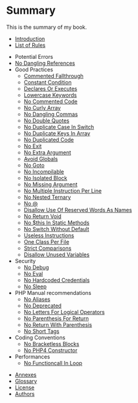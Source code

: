 # Summary

This is the summary of my book.

* [Introduction](README.md)
* [List of Rules](rules/README.md)
<!-- rules -->
  * Potential Errors
   * [No Dangling References](rules/no-dangling-reference.md)
 * Good Practices
   * [Commented Fallthrough](rules/commented-fallthrough.md)
   * [Constant Condition](rules/constant-condition.md)
   * [Declares Or Executes](rules/declares-or-executes.md)
   * [Lowercase Keywords](rules/lowercase-keyword.md)
   * [No Commented Code](rules/no-commented-code.md)
   * [No Curly Array](rules/no-curly-array.md)
   * [No Dangling Commas](rules/no-dangling-commas.md)
   * [No Double Quotes](rules/no-double-quote.md)
   * [No Duplicate Case In Switch](rules/no-duplicate-case.md)
   * [No Duplicate Keys In Array](rules/no-duplicate-key.md)
   * [No Duplicated Code](rules/no-duplicated-code.md)
   * [No Exit](rules/no-exit.md)
   * [No Extra Argument](rules/no-extra-argument.md)
   * [Avoid Globals](rules/no-global.md)
   * [No Goto](rules/no-goto.md)
   * [No Incompilable](rules/no-incompilable.md)
   * [No Isolated Block](rules/no-isolated-block.md)
   * [No Missing Argument](rules/no-missing-argument.md)
   * [No Multiple Instruction Per Line](rules/no-multiple-instruction-per-line.md)
   * [No Nested Ternary](rules/no-nested-ternary.md)
   * [No @](rules/no-noscream.md)
   * [Disallow Use Of Reserved Words As Names](rules/no-reserved-keywords.md)
   * [No Return Void](rules/no-return-void.md)
   * [No $this In Static Methods](rules/no-static-this.md)
   * [No Switch Without Default](rules/no-switch-without-default.md)
   * [Useless Instructions](rules/no-useless-instruction.md)
   * [One Class Per File](rules/one-class-per-file.md)
   * [Strict Comparisons](rules/strict-comparisons.md)
   * [Disallow Unused Variables](rules/unused-variable.md)
 * Security
   * [No Debug](rules/no-debug.md)
   * [No Eval](rules/no-eval.md)
   * [No Hardcoded Credentials](rules/no-hardcoded-credential.md)
   * [No Sleep ](rules/no-sleep.md)
 * PHP Manual recommendations
   * [No Aliases](rules/no-aliases.md)
   * [No Deprecated](rules/no-deprecated.md)
   * [No Letters For Logical Operators](rules/no-letter-logical.md)
   * [No Parenthesis For Return](rules/no-return-parenthesis.md)
   * [No Return With Parenthesis](rules/no-return-with-parenthesis.md)
   * [No Short Tags](rules/no-short-tags.md)
 * Coding Conventions
   * [No Bracketless Blocks](rules/no-bracketless-blocks.md)
   * [No PHP4 Constructor](rules/no-php4-constructor.md)
 * Performances
   * [No Functioncall In Loop](rules/no-functioncal-in-loop.md)
<!-- rules -->
* [Annexes](ANNEXES.md)
 * [Glossary](GLOSSARY.md)
 * [License](LICENSE.md)
 * [Authors](AUTHORS.md)
